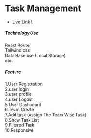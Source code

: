# Task Management



- [Live Link](https://ibostask.netlify.app/) \

##### Technology Use <br>
React Router<br>
Tailwind css<br>
Data Base use (Local Storage)<br>
etc.<br>

##### Feature
1.User Registration<br>
2.user login<br>
3.user profile<br>
4.user Logout <br>
5.User Dashboard<br>
6.Team Create <br>
7.Add task (Assign The Team Wise Task)<br>
8.Show Task List <br>
9.Filtered Task<br>
10.Responsive<br>